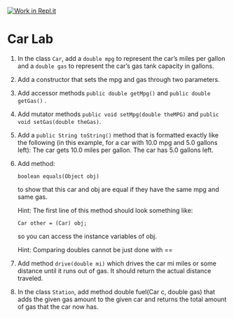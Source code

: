[![Work in Repl.it](https://classroom.github.com/assets/work-in-replit-14baed9a392b3a25080506f3b7b6d57f295ec2978f6f33ec97e36a161684cbe9.svg)](https://classroom.github.com/online_ide?assignment_repo_id=3855142&assignment_repo_type=AssignmentRepo)
  
# Car Lab

1.  In the class ```Car```, add a ```double mpg``` to represent the car’s miles per gallon 
      and a ```double gas``` to represent the car’s gas tank capacity in gallons.

2.  Add a constructor that sets the mpg and gas through two parameters.

3.  Add accessor methods  ```public double getMpg()```  and  ```public double getGas()``` .

4.  Add mutator methods  ```public void setMpg(double theMPG)``` and  ```public void setGas(double theGas)```. 

5.  Add a ```public String toString()``` method that is formatted exactly like the following (in this example, for a car with 10.0 mpg and 5.0 gallons left):
    The car gets 10.0 miles per gallon.
    The car has 5.0 gallons left.

6.  Add method:

        boolean equals(Object obj)
    
    to show that this car and obj are equal if they have the same mpg and same gas.
      
    Hint: The first line of this method should look something like:
      
        Car other = (Car) obj;

    so you can access the instance variables of obj.

    Hint: Comparing doubles cannot be just done with == 

7.  Add method ```drive(double mi)``` which drives the car mi miles or some distance until it runs out of gas. 
      It should return the actual distance traveled.

8. In the class ```Station```, add method
            double fuel(Car c, double gas)
      that adds the given gas amount to the given car and returns the total amount of gas that the car now has.


